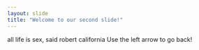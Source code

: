 ```yaml
---
layout: slide
title: "Welcome to our second slide!"
---
```

all life is sex, said robert california
Use the left arrow to go back!
